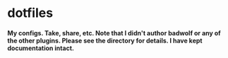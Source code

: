 # dotfiles
#### My configs. Take, share, etc. Note that I didn't author badwolf or any of the other plugins. Please see the directory for details. I have kept documentation intact.
